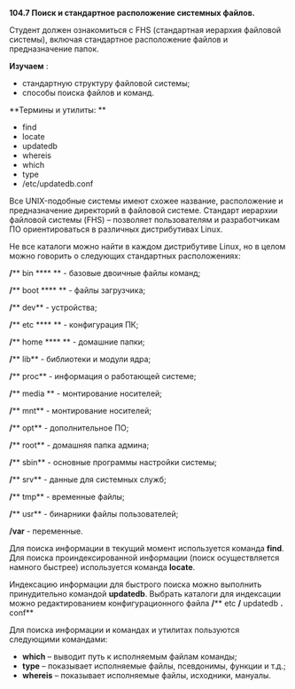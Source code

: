 **104.7 Поиск и стандартное расположение системных файлов.**

Студент должен ознакомиться с FHS (стандартная иерархия файловой системы), включая стандартное расположение файлов и предназначение папок.

**Изучаем** :

- стандартную структуру файловой системы;
- способы поиска файлов и команд.

**Термины и утилиты:       **

- find
- locate
- updatedb
- whereis
- which
- type
- /etc/updatedb.conf



Все UNIX-подобные системы имеют схожее название, расположение и предназначение директорий в файловой системе. Стандарт иерархии файловой системы (FHS) – позволяет пользователям и разработчикам ПО ориентироваться в различных дистрибутивах Linux.

Не все каталоги можно найти в каждом дистрибутиве Linux, но в целом можно говорить о следующих стандартных расположениях:

**/**** bin ****               ** - базовые двоичные файлы команд;

**/**** boot ****                ** - файлы загрузчика;

**/**** dev**  - устройства;

**/**** etc ****               ** - конфигурация ПК;

**/**** home ****       **  - домашние папки;

**/**** lib**  - библиотеки и модули ядра;

**/**** proc**  - информация о работающей системе;

**/**** media       **  - монтирование носителей;

**/**** mnt**  - монтирование носителей;

**/**** opt**  - дополнительное ПО;

**/**** root**  - домашняя папка админа;

**/**** sbin**  - основные программы настройки системы;

**/**** srv**  - данные для системных служб;

**/**** tmp**  - временные файлы;

**/**** usr**  - бинарники файлы пользователей;

**/var**                 - переменные.

Для поиска информации в текущий момент используется команда **find**. Для поиска проиндексированной информации (поиск осуществляется намного быстрее) используется команда **locate**.

Индексацию информации для быстрого поиска можно выполнить принудительно командой **updatedb**. Выбрать каталоги для индексации можно редактированием конфигурационного файла **/**** etc ****/**** updatedb ****.**** conf**

Для поиска информации и командах и утилитах пользуются следующими командами:

- **which** – выводит путь к исполняемым файлам команды;
- **type** – показывает исполняемые файлы, псевдонимы, функции и т.д.;
- **whereis** – показывает исполняемые файлы, исходники, мануалы.